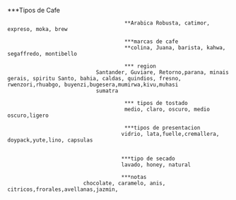 ***Tipos de Cafe
                                         
                                         **Arabica Robusta, catimor, expreso, moka, brew
                                         
                                         ***marcas de cafe
                                         **colina, Juana, barista, kahwa, segaffredo, montibello
                                         
                                         *** region
                                Santander, Guviare, Retorno,parana, minais gerais, spiritu Santo, bahia, caldas, quindios, fresno, rwenzori,rhuabgo, buyenzi,bugesera,mumirwa,kivu,muhasi
                                sumatra
                                       
                                         *** tipos de tostado
                                         medio, claro, oscuro, medio oscuro,ligero

                                         ***tipos de presentacion
                                        vidrio, lata,fuelle,cremallera, doypack,yute,lino, capsulas
                                        

                                        ***tipo de secado
                                        lavado, honey, natural

                                        ***notas
                            chocolate, caramelo, anis, citricos,frorales,avellanas,jazmin, 


